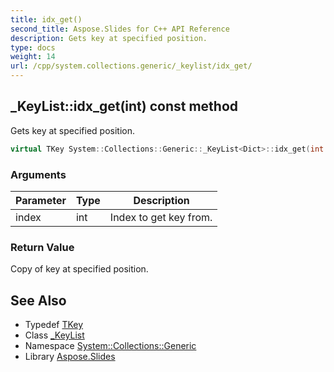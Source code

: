 ```yaml
---
title: idx_get()
second_title: Aspose.Slides for C++ API Reference
description: Gets key at specified position.
type: docs
weight: 14
url: /cpp/system.collections.generic/_keylist/idx_get/
---
```

## _KeyList::idx_get(int) const method


Gets key at specified position.

```cpp
virtual TKey System::Collections::Generic::_KeyList<Dict>::idx_get(int index) const override
```


### Arguments

| Parameter | Type | Description |
| --- | --- | --- |
| index | int | Index to get key from. |

### Return Value

Copy of key at specified position.

## See Also

* Typedef [TKey](../_keycollection/tkey/)
* Class [_KeyList](./)
* Namespace [System::Collections::Generic](../)
* Library [Aspose.Slides](../../)